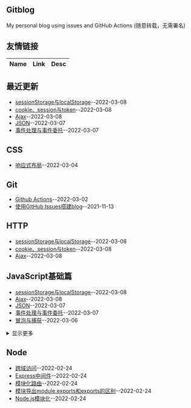 ## Gitblog
My personal blog using issues and GitHub Actions (随意转载，无需署名)
## 友情链接
| Name | Link | Desc | 
 | ---- | ---- | ---- |
## 最近更新
- [sessionStorage与localStorage](https://github.com/Twlig/issuesBlog/issues/24)--2022-03-08
- [cookie、session与token](https://github.com/Twlig/issuesBlog/issues/23)--2022-03-08
- [Ajax](https://github.com/Twlig/issuesBlog/issues/22)--2022-03-08
- [JSON](https://github.com/Twlig/issuesBlog/issues/21)--2022-03-07
- [事件处理与事件委托](https://github.com/Twlig/issuesBlog/issues/20)--2022-03-07
## CSS
- [响应式布局](https://github.com/Twlig/issuesBlog/issues/16)--2022-03-04
## Git
- [Github Actions](https://github.com/Twlig/issuesBlog/issues/13)--2022-03-02
- [使用GitHub Issues搭建blog](https://github.com/Twlig/issuesBlog/issues/2)--2021-11-13
## HTTP
- [sessionStorage与localStorage](https://github.com/Twlig/issuesBlog/issues/24)--2022-03-08
- [cookie、session与token](https://github.com/Twlig/issuesBlog/issues/23)--2022-03-08
- [Ajax](https://github.com/Twlig/issuesBlog/issues/22)--2022-03-08
## JavaScript基础篇
- [sessionStorage与localStorage](https://github.com/Twlig/issuesBlog/issues/24)--2022-03-08
- [Ajax](https://github.com/Twlig/issuesBlog/issues/22)--2022-03-08
- [JSON](https://github.com/Twlig/issuesBlog/issues/21)--2022-03-07
- [事件处理与事件委托](https://github.com/Twlig/issuesBlog/issues/20)--2022-03-07
- [冒泡与捕获](https://github.com/Twlig/issuesBlog/issues/19)--2022-03-06
<details><summary>显示更多</summary>

- [BOM](https://github.com/Twlig/issuesBlog/issues/18)--2022-03-06
- [setTimeout和setInterval](https://github.com/Twlig/issuesBlog/issues/17)--2022-03-06
- [async和await](https://github.com/Twlig/issuesBlog/issues/15)--2022-03-04
- [Promise](https://github.com/Twlig/issuesBlog/issues/14)--2022-03-03
- [函数](https://github.com/Twlig/issuesBlog/issues/12)--2022-03-01
- [原型与原型链](https://github.com/Twlig/issuesBlog/issues/11)--2022-02-28
- [对象](https://github.com/Twlig/issuesBlog/issues/10)--2022-02-28
- [变量与作用域](https://github.com/Twlig/issuesBlog/issues/9)--2022-02-25
- [跨域访问](https://github.com/Twlig/issuesBlog/issues/8)--2022-02-24
</details>

## Node
- [跨域访问](https://github.com/Twlig/issuesBlog/issues/8)--2022-02-24
- [Express中间件](https://github.com/Twlig/issuesBlog/issues/7)--2022-02-24
- [模块化路由](https://github.com/Twlig/issuesBlog/issues/6)--2022-02-24
- [模块导出module.exports和exports的区别](https://github.com/Twlig/issuesBlog/issues/5)--2022-02-24
- [Node.js模块化](https://github.com/Twlig/issuesBlog/issues/4)--2022-02-24
